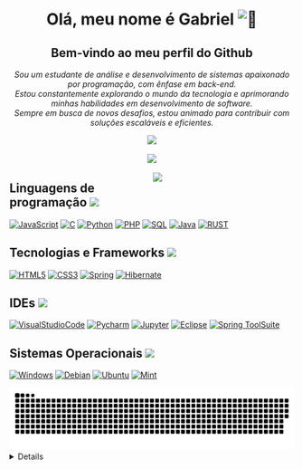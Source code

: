 <h1 align="center">Olá, meu nome é Gabriel <img src="https://user-images.githubusercontent.com/24524555/238178097-766d336d-b87d-44ba-807c-c51de2bc6b4d.gif" width="28px" alt="👋"></h1>
<h2  align="center">Bem-vindo ao meu perfil do Github</h2>
<p align="center">


  <i>
     Sou um estudante de análise e desenvolvimento de sistemas apaixonado por programação, com ênfase em back-end.</br>
     Estou constantemente explorando o mundo da tecnologia e aprimorando minhas habilidades em desenvolvimento de software.</br> 
     Sempre em busca de novos desafios, estou animado para contribuir com soluções escaláveis e eficientes. 
    <div align="center">
     <p>
        <picture> <img src="https://github.com/7oSkaaa/7oSkaaa/blob/main/Images/Connect-with-me.gif?raw=true" width="100px"> </picture>
     </p>
    <a href="https://www.linkedin.com/in/gabriel-santos-b53612227/" target="_blank"><img src="https://img.shields.io/badge/-LinkedIn-%230077B5?style=for-the-badge&logo=linkedin&logoColor=white" target="_blank"></a>   
    </div> 
    <!-- 
      https://img.shields.io/badge/-LeetCode-FFA116?style=for-the-badge&logo=LeetCode&logoColor=black 
      https://img.shields.io/badge/Codewars-B1361E?style=for-the-badge&logo=Codewars&logoColor=white
    -->
    </a>
  </i>
</p> 

<picture> <img class="respondive" align="right" src="https://github.com/7oSkaaa/7oSkaaa/blob/main/Images/Right_Side.gif?raw=true" width = 250px></picture>

<!-- [![]()](https://github.com/GabrielFelipeS) -->
## Linguagens de programação <img src="https://media2.giphy.com/media/QssGEmpkyEOhBCb7e1/giphy.gif?cid=ecf05e47a0n3gi1bfqntqmob8g9aid1oyj2wr3ds3mg700bl&amp;rid=giphy.gif" width="20px">
[![JavaScript](https://img.shields.io/badge/javascript-black?style=for-the-badge&logo=javascript&logoColor=yellow)](https://github.com/GabrielFelipeS)
[![C](https://img.shields.io/badge/c-black?style=for-the-badge&logo=c&logoColor=white)](https://github.com/GabrielFelipeS)
[![Python](https://img.shields.io/badge/python-black?style=for-the-badge&logo=python&logoColor=blue)](https://github.com/GabrielFelipeS)
[![PHP](https://img.shields.io/badge/php-black?style=for-the-badge&logo=php&logoColor=white)](https://github.com/GabrielFelipeS)
[![SQL](https://img.shields.io/badge/sql-black?style=for-the-badge&logo=mysql&logoColor=white)](https://github.com/GabrielFelipeS)
[![Java](https://img.shields.io/badge/java-black?style=for-the-badge&logo=openjdk)](https://github.com/GabrielFelipeS)
[![RUST](https://img.shields.io/badge/Rust-000000?style=for-the-badge&logo=rust&logoColor=white)](https://github.com/GabrielFelipeS)


## Tecnologias e Frameworks <picture> <img src = "https://github.com/7oSkaaa/7oSkaaa/blob/main/Images/Software_Tools.gif?raw=true" width = 50px>  </picture>

[![HTML5](https://img.shields.io/badge/html5-black?style=for-the-badge&logo=html5&logoColor=white)](https://github.com/GabrielFelipeS)
[![CSS3](https://img.shields.io/badge/css3-black?style=for-the-badge&logo=css3)](https://github.com/GabrielFelipeS)
[![Spring](https://img.shields.io/badge/Spring-black?style=for-the-badge&logo=spring&logoColor=green)](https://github.com/GabrielFelipeS)
[![Hibernate](https://img.shields.io/badge/Hibernate-black?style=for-the-badge&logo=Hibernate&logoColor=purple)](https://github.com/GabrielFelipeS)


<!-- [![Docker](https://img.shields.io/badge/docker-black?style=for-the-badge&logo=docker)](https://github.com/GabrielFelipeS) -->
<!--<img src="https://www.animatedimages.org/data/media/146/animated-tool-image-0297.gif" width="21px">-->
## IDEs <img src = "https://github.com/7oSkaaa/7oSkaaa/blob/main/Images/IDEs.gif?raw=true" width = 30px>  
[![VisualStudioCode](https://img.shields.io/badge/Visual_Studio_Code-black?style=for-the-badge&logo=visual%20studio%20code&logoColor=blue)](https://github.com/GabrielFelipeS)
[![Pycharm](https://img.shields.io/badge/PyCharm-black.svg?&style=for-the-badge&logo=PyCharm&logoColor=white)](https://github.com/GabrielFelipeS)
[![Jupyter](https://img.shields.io/badge/Jupyter-black.svg?&style=for-the-badge&logo=Jupyter&logoColor=orange)](https://github.com/GabrielFelipeS)
[![Eclipse](https://img.shields.io/badge/Eclipse-black?style=for-the-badge&logo=eclipse&logoColor=white)](https://github.com/GabrielFelipeS)
[![Spring ToolSuite](https://img.shields.io/badge/Spring_Tool_Suite-black?style=for-the-badge&logo=spring&logoColor=green)](https://github.com/GabrielFelipeS)

<!--
 ### <picture> <img src = "https://github.com/7oSkaaa/7oSkaaa/blob/main/Images/CP_PS.gif?raw=true" width = 50px>  </picture> Competitive Programming & Problem Solving
 
<p align="center">
  &emsp;
    <a href="#"><img alt = "Codeforces" src="https://img.shields.io/badge/codeforces%20-%231F8ACB.svg?style=plastic&logo=codeforces&logoColor=white" /></a>	
  &emsp;
    <a href="#"><img alt = "Leetcode" src="https://img.shields.io/badge/leetcode%20-%23FFA116.svg?style=plastic&logo=leetcode&logoColor=black" /></a>
  &emsp;
    <a href="#"><img alt = "Huckerrank" src="https://img.shields.io/badge/hackerrank-%232EC866.svg?style=plastic&logo=hackerrank&logoColor=white" /></a>
  &emsp;
    <a href="#"><img alt = "CodeChef" src="https://img.shields.io/badge/codechef-%235B4638.svg?style=plastic&logo=codechef&logoColor=white" /></a>
  &emsp;
    <a href="#"><img alt = "Google" src="https://img.shields.io/badge/google-%234285F4.svg?style=plastic&logo=google&logoColor=white" /></a>
  &emsp;
    <a href="#"><img alt = "Codin Game" src="https://img.shields.io/badge/codingame-%23F2BB13.svg?&style=plastic&logo=codingame&logoColor=black" /></a>
</p>
-->

## Sistemas Operacionais  <img src = "https://github.com/7oSkaaa/7oSkaaa/blob/main/Images/about_me.gif?raw=true" width = 25px>
[![Windows](https://img.shields.io/badge/Windows-black?style=for-the-badge&logo=windows&logoColor=blue)](https://github.com/GabrielFelipeS)
[![Debian](https://img.shields.io/badge/Debian-black?style=for-the-badge&logo=debian&logoColor=red)](https://github.com/GabrielFelipeS)
[![Ubuntu](https://img.shields.io/badge/Ubuntu-black?style=for-the-badge&logo=ubuntu&logoColor=orange)](https://github.com/GabrielFelipeS)
[![Mint](https://img.shields.io/badge/Linux_Mint-black?style=for-the-badge&logo=linux-mint&logoColor=green)](https://github.com/GabrielFelipeS)
<!--[![Linux](https://img.shields.io/badge/linux-black?style=for-the-badge&logo=Linux)](https://github.com/GabrielFelipeS) -->

<!--
<picture>
  <source media="(prefers-color-scheme: dark)" srcset="github-snake-dark.svg" />
  <source media="(prefers-color-scheme: light)" srcset="github-snake.svg" />
  <img alt="github-snake" src="github-snake.svg" />
</picture>
-->

<picture>
  <source media="(prefers-color-scheme: dark)" srcset="https://raw.githubusercontent.com/GabrielFelipeS/GabrielFelipeS/output/github-contribution-grid-snake-dark.svg">
  <source media="(prefers-color-scheme: light)" srcset="https://raw.githubusercontent.com/GabrielFelipeS/GabrielFelipeS/output/github-contribution-grid-snake.svg">
  <img alt="github contribution grid snake animation" src="https://raw.githubusercontent.com/GabrielFelipeS/GabrielFelipeS/output/github-contribution-grid-snake.svg">
</picture>

<details>
    <h2>Estatisticas <img src="https://media.giphy.com/media/iY8CRBdQXODJSCERIr/giphy.gif" width="30" height="30" style="margin-right: 10px;"></h2> 
    <p align="center">
    <a href="https://github.com/GabrielFelipeS">
      <img src="http://github-profile-summary-cards.vercel.app/api/cards/profile-details?username=GabrielFelipeS&theme=transparent" />
    </a>
    <a href="https://github.com/GabrielFelipeS">
      <img src="https://github-readme-streak-stats.herokuapp.com/?user=GabrielFelipeS&hide_border=true&card_width=338&theme=transparent" />
    </a>
    <a href="https://github.com/GabrielFelipeS">
      <img src="http://github-profile-summary-cards.vercel.app/api/cards/stats?username=GabrielFelipeS&theme=transparent" />
    </a>
        <!-- <img style="width:50%" src="https://github-readme-stats.vercel.app/api?username=GabrielFelipeS&amp;show_icons=true&amp;theme=tokyonight&amp;hide_border=true"> -->
      <p align="center">
        <img width="41.5%" src="https://github-readme-stats.vercel.app/api/top-langs/?username=GabrielFelipeS&amp;langs_count=6&amp;theme=transparent&amp;layout=compact&amp;hide_border=true" alt="david :: overall Top Langs "></a>
      </p>
    </a>
  </p>
</details>


<!-- <p align="center">
  <a href="https://github.com/wervlad">
    <img src="https://komarev.com/ghpvc/?username=GabrielFelipeS&color=blue&style=flat)" />
  </a>
</p> -->
